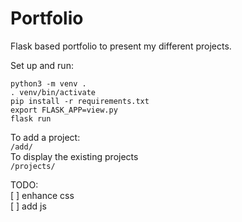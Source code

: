 # Portfolio

Flask based portfolio to present my different projects.

Set up and run:
```
python3 -m venv .
. venv/bin/activate
pip install -r requirements.txt
export FLASK_APP=view.py
flask run
```

To add a project:  
`/add/`  
To display the existing projects  
`/projects/`

TODO:  
[ ] enhance css  
[ ] add js  
